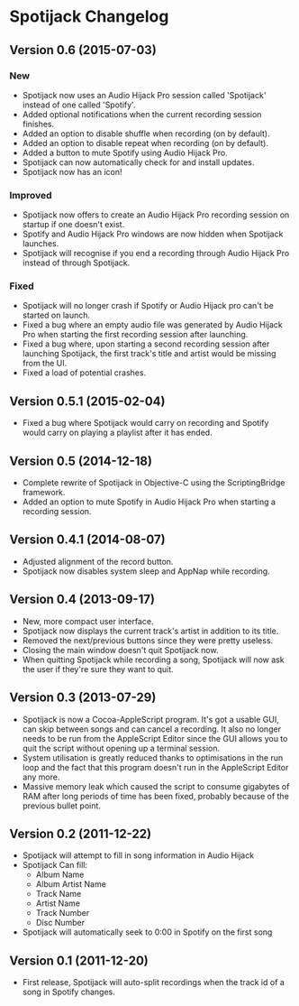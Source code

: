 # Spotijack Changelog

## Version 0.6 (2015-07-03)

### New

- Spotijack now uses an Audio Hijack Pro session called 'Spotijack' instead of
  one called 'Spotify'.
- Added optional notifications when the current recording session finishes.
- Added an option to disable shuffle when recording (on by default).
- Added an option to disable repeat when recording (on by default).
- Added a button to mute Spotify using Audio Hijack Pro.
- Spotijack can now automatically check for and install updates.
- Spotijack now has an icon!

### Improved

- Spotijack now offers to create an Audio Hijack Pro recording session on
  startup if one doesn't exist.
- Spotify and Audio Hijack Pro windows are now hidden when Spotijack launches.
- Spotijack will recognise if you end a recording through Audio Hijack Pro
  instead of through Spotijack.

### Fixed
- Spotijack will no longer crash if Spotify or Audio Hijack pro can't be
  started on launch.
- Fixed a bug where an empty audio file was generated by Audio Hijack Pro when 
  starting the first recording session after launching.
- Fixed a bug where, upon starting a second recording session after launching
  Spotijack, the first track's title and artist would be missing from the UI.
- Fixed a load of potential crashes.

## Version 0.5.1 (2015-02-04)

- Fixed a bug where Spotijack would carry on recording and Spotify would carry
  on playing a playlist after it has ended.

## Version 0.5 (2014-12-18)

- Complete rewrite of Spotijack in Objective-C using the ScriptingBridge
  framework.
- Added an option to mute Spotify in Audio Hijack Pro when starting a recording
  session.

## Version 0.4.1 (2014-08-07)

- Adjusted alignment of the record button.
- Spotijack now disables system sleep and AppNap while recording.

## Version 0.4 (2013-09-17)

- New, more compact user interface.
- Spotijack now displays the current track's artist in addition to its title.
- Removed the next/previous buttons since they were pretty useless.
- Closing the main window doesn't quit Spotijack now.
- When quitting Spotijack while recording a song, Spotijack will now ask the
  user if they're sure they want to quit.

## Version 0.3 (2013-07-29)

- Spotijack is now a Cocoa-AppleScript program. It's got a usable GUI, can skip
  between songs and can cancel a recording. It also no longer needs to be run
from the AppleScript Editor since the GUI allows you to quit the script without
opening up a terminal session.
- System utilisation is greatly reduced thanks to optimisations in the run loop
  and the fact that this program doesn't run in the AppleScript Editor any
more.
- Massive memory leak which caused the script to consume gigabytes of RAM after
  long periods of time has been fixed, probably because of the previous bullet
point.

## Version 0.2 (2011-12-22)

- Spotijack will attempt to fill in song information in Audio Hijack
- Spotijack Can fill:
  - Album Name
  - Album Artist Name
  - Track Name
  - Artist Name
  - Track Number
  - Disc Number
- Spotijack will automatically seek to 0:00 in Spotify on the first song

## Version 0.1 (2011-12-20)

- First release, Spotijack will auto-split recordings when the track id of a
  song in Spotify changes.
